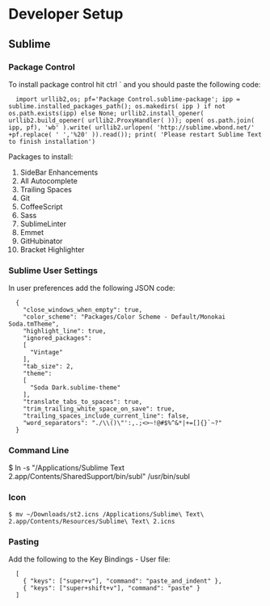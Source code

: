 # Developer Setup

## Sublime


### Package Control

To install package control hit ctrl ` and you should paste the following code:

```
  import urllib2,os; pf='Package Control.sublime-package'; ipp = sublime.installed_packages_path(); os.makedirs( ipp ) if not os.path.exists(ipp) else None; urllib2.install_opener( urllib2.build_opener( urllib2.ProxyHandler( ))); open( os.path.join( ipp, pf), 'wb' ).write( urllib2.urlopen( 'http://sublime.wbond.net/' +pf.replace( ' ','%20' )).read()); print( 'Please restart Sublime Text to finish installation')
```


Packages to install:

1. SideBar Enhancements
2. All Autocomplete
3. Trailing Spaces
4. Git
5. CoffeeScript
6. Sass
7. SublimeLinter
8. Emmet
9. GitHubinator
10. Bracket Highlighter

### Sublime User Settings

In user preferences add the following JSON code:

```
  {
    "close_windows_when_empty": true,
    "color_scheme": "Packages/Color Scheme - Default/Monokai Soda.tmTheme",
    "highlight_line": true,
    "ignored_packages":
    [
      "Vintage"
    ],
    "tab_size": 2,
    "theme":
    [
      "Soda Dark.sublime-theme"
    ],
    "translate_tabs_to_spaces": true,
    "trim_trailing_white_space_on_save": true,
    "trailing_spaces_include_current_line": false,
    "word_separators": "./\\()\"':,.;<>~!@#$%^&*|+=[]{}`~?"
  }
```

### Command Line

  $ ln -s "/Applications/Sublime Text 2.app/Contents/SharedSupport/bin/subl" /usr/bin/subl

### Icon

	$ mv ~/Downloads/st2.icns /Applications/Sublime\ Text\ 2.app/Contents/Resources/Sublime\ Text\ 2.icns


### Pasting

Add the following to the Key Bindings - User file:
```
  [
    { "keys": ["super+v"], "command": "paste_and_indent" },
    { "keys": ["super+shift+v"], "command": "paste" }
  ]
```

